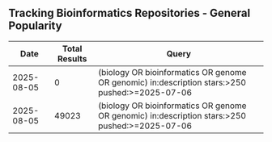 ## Tracking Bioinformatics Repositories - General Popularity

| Date | Total Results | Query |
| --- | --- | --- |
| 2025-08-05 | 0 | (biology OR bioinformatics OR genome OR genomic) in:description stars:>250 pushed:>=2025-07-06 |
| 2025-08-05 | 49023 | (biology OR bioinformatics OR genome OR genomic) in:description stars:>250 pushed:>=2025-07-06 |
